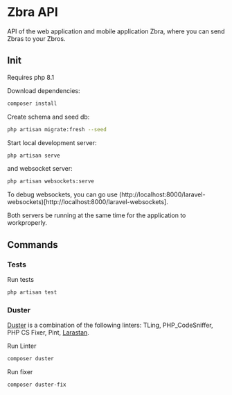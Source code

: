 # Zbra API

API of the web application and mobile application Zbra, where you can send Zbras to your Zbros.

## Init

Requires php 8.1

Download dependencies:

```bash
composer install
```

Create schema and seed db:

```bash
php artisan migrate:fresh --seed
```

Start local development server:

```bash
php artisan serve
```

and websocket server:

```bash
php artisan websockets:serve
```

To debug websockets, you can go use (http://localhost:8000/laravel-websockets)[http://localhost:8000/laravel-websockets].

Both servers be running at the same time for the application to workproperly.

## Commands

### Tests

Run tests

```bash
php artisan test
```

### Duster

[Duster](https://github.com/tighten/duster) is a combination of the following linters: TLing, PHP_CodeSniffer, PHP CS Fixer, Pint, [Larastan](https://laravel-news.com/running-phpstan-on-max-with-laravel).

Run Linter

```bash
composer duster
```

Run fixer

```bash
composer duster-fix
```

